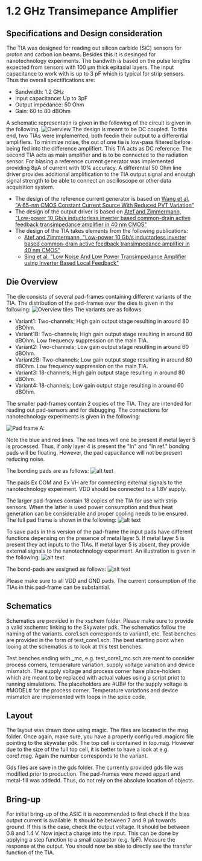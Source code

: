 # 1.2 GHz Transimepance Amplifier 

## Specifications and Design consideration
The TIA was designed for reading out silicon carbide (SiC) sensors for proton and carbon ion beams. Besides this it is desinged for nanotechnology experiments. The bandwith is based on the pulse lengths expected from sensors with 100 µm thick epitaxial layers. The input capacitance to work with is up to 3 pF which is typical for strip sensors. 
Thus the overall spectifications are:
- Bandwidth: 1.2 GHz
- Input capacitance: Up to 3pF
- Output impedance: 50 Ohm 
- Gain: 60 to 80 dBOhm


A schematic representatin is given in the following of the circuit is given in the following.
![Overview](img/overview.png "Overview")
The design is meant to be DC coupled. To this end, two TIAs were implemented, both feedin their output to a differential amplifiers. To minimize noise, the out of one tia is low-pass filtered before being fed into the difference amplifiert. This TIA acts as DC reference. The second TIA acts as main amplifier and is to be connected to the radiation sensor. For biasing a reference current generator was implemented providing 8µA of current with 10% accuracy. A differential 50 Ohm line driver provides additional amplification to the TIA output signal and enoutgh signal strength to be able to connect an oscilloscope or other data acquisition system.

- The design of the reference current generator is based on [Wang et al. "A 65-nm CMOS Constant Current Source With Reduced PVT Variation"](https://doi.org/10.1109/TVLSI.2016.2633566)
- The design of the output driver is based on [Atef and Zimmermann, "Low-power 10 Gb/s inductorless inverter based common-drain active feedback transimpedance amplifier in 40 nm CMOS"](https://link-springer-com.ezproxy.cern.ch/article/10.1007/s10470-013-0117-8)
- The design of the TIA takes elements from the following publications: 
    - [Atef and Zimmermann, "Low-power 10 Gb/s inductorless inverter based common-drain active feedback transimpedance amplifier in 40 nm CMOS"](https://link-springer-com.ezproxy.cern.ch/article/10.1007/s10470-013-0117-8) 
    - [Sing et al. "Low Noise And Low Power Transimpedance Amplifier using Inverter Based Local Feedback"](https://ieeexplore.ieee.org/document/9645841/)

## Die Overview
The die consists of several pad-frames containing different variants of the TIA. The distribution of the pad-frames over the dies is given in the following: ![Overview tiles](img/Tile_Layout.png)
The variants are as follows:
- Variant1: Two-channels; High gain output stage resulting in around 80 dBOhm.
- Variant1B: Two-channels; High gain output stage resulting in around 80 dBOhm. Low frequency suppression on the main TIA.
- Variant2: Two-channels; Low gain output stage resulting in around 60 dBOhm.
- Variant2B: Two-channels; Low gain output stage resulting in around 80 dBOhm. Low frequency suppression on the main TIA.
- Variant3: 18-channels; High gain output stage resulting in around 80 dBOhm.
- Variant4: 18-channels; Low gain output stage resulting in around 60 dBOhm.

The smaller pad-frames contain 2 copies of the TIA. They are intended for reading out pad-sensors and for debugging. The connections for nanotechnology experiments is given in the following:

![Pad frame A: ](img/2023-06-16_sketch_A.png)

Note the blue and red lines. The red lines will one be present if metal layer 5 is processed. Thus, if only layer 4 is present the "In" and "In ref." bonding pads will be floating. However, the pad capacitance will not be present reducing noise.

The bonding pads are as follows:
![alt text](img/padframe_A_labels.png)

The pads Ex COM and Ex VH are for connecting external signals to the nanotechnology experiment. VDD should be connected to a 1.8V supply.

The larger pad-frames contain 18 copies of the TIA for use with strip sensors. When the latter is used power consumption and thus heat generation can be considerable and proper cooling needs to be ensured. The full pad frame is shown in the following:
![alt text](img/padframe_B.png)

To save pads in this version of the pad-frame the input pads have different functions depensing on the presence of metal layer 5. If metal layer 5 is present they act inputs to the TIAs. If metal layer 5 is absent, they provide external signals to the nanotechnology experiment. An illustration is given in the following:
![alt text](img/padframe_B-sketch.png)

The bond-pads are assigned as follows:
![alt text](img/padframe_B_bonding.png)

Please make sure to all VDD and GND pads. The current consumption of the TIAs in this pad-frame can be substantial.

## Schematics
Schematics are provided in the xschem folder. Please make sure to provide a valid xschemrc linking to the Skywater pdk. The schematics follow the naming of the variants. core1.sch corresponds to variant1, etc. Test benches are provided in the form of test_core1.sch. The best starting point when looing at the schematics is to look at this test benches. 

Test benches ending with \_mc, e.g. test\_core1_mc.sch are ment to consider process corners, temperature variation, supply voltage variation and device mismatch. The supply voltage and process corner have place-holders which are meant to be replaced with actual values using a script priot to running simulations. The placeholders are \#UB\# for the supply voltage is \#MODEL\# for the process corner. Temperature variations and device mismatch are implemented with loops in the spice code.

## Layout
The layout was drawn done using magic. The files are located in the mag folder. Once again, make sure, you have a properly configured .magicrc file pointing to the skywater pdk. The top cell is contained in top.mag. However due to the size of the full top cell, it is better to have a look at e.g. core1.mag. Again the number corresponds to the variant. 

Gds files are save in the gds folder. The currently provided gds file was modified prior to production. The pad-frames were moved appart and metal-fill was addedd. Thus, do not rely on the absolute location of objects.


## Bring-up
For initial bring-up of the ASIC it is recommended to first check if the bias output current is available. It should be between 7 and 9 µA towards ground. If this is the case, check the output voltage. It should be between 0.8 and 1.4 V. Now inject a charge into the input. This can be done by applying a step function to a small capacitor (e.g. 1pF). Measure the response at the output. You should now be able to directly see the transfer function of the TIA.